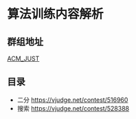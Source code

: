 # 算法训练内容解析
## 群组地址
[ACM_JUST](https://vjudge.net/group/forjustacm)
## 目录
- 二分
https://vjudge.net/contest/516960
- 搜索
https://vjudge.net/contest/528388


